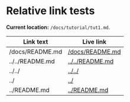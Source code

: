 # Relative link tests

**Current location:**  `/docs/tutorial/tut1.md`.


| Link text             | Live link                  |
| --------------------- | -------------------------- |
| /docs/README.md       | [/docs/README.md](/docs/README.md)   |
| ../../README.md       | [../../README.md](../../README.md)|
| ../../                | [../../](../../)|
| ../                   | [../](../)|
| ../README.md          | [../README.md](../README.md)|
